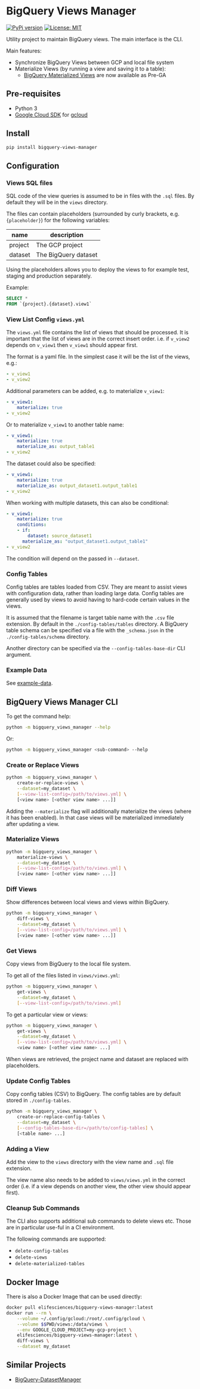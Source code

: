# BigQuery Views Manager

[![PyPi version](https://pypip.in/v/bigquery-views-manager/badge.png)](https://pypi.org/project/bigquery-views-manager/)
[![License: MIT](https://img.shields.io/badge/License-MIT-yellow.svg)](https://opensource.org/licenses/MIT)

Utility project to maintain BigQuery views. The main interface is the CLI.

Main features:

* Synchronize BigQuery Views between GCP and local file system
* Materialize Views (by running a view and saving it to a table):
  * [BigQuery Materialized Views](https://cloud.google.com/bigquery/docs/materialized-views-intro) are now available as Pre-GA

## Pre-requisites

* Python 3
* [Google Cloud SDK](https://cloud.google.com/sdk/docs/) for [gcloud](https://cloud.google.com/sdk/gcloud/)

## Install

```bash
pip install bigquery-views-manager
```

## Configuration

### Views SQL files

SQL code of the view queries is assumed to be in files with the `.sql` files. By default they will be in the `views` directory.

The files can contain placeholders (surrounded by curly brackets, e.g. `{placeholder}`) for the following variables:

| name | description |
| ---- | ----------- |
| project | The GCP project |
| dataset | The BigQuery dataset |

Using the placeholders allows you to deploy the views to for example test, staging and production separately.

Example:

```sql
SELECT *
FROM `{project}.{dataset}.view1`
```

### View List Config `views.yml`

The `views.yml` file contains the list of views that should be processed. It is important that the list of views are in the correct insert order. i.e. if `v_view2` depends on `v_view1` then `v_view1` should appear first.

The format is a yaml file. In the simplest case it will be the list of the views, e.g.:

```yaml
- v_view1
- v_view2
```

Additional parameters can be added, e.g. to materialize `v_view1`:

```yaml
- v_view1:
    materialize: true
- v_view2
```

Or to materialize `v_view1` to another table name:

```yaml
- v_view1:
    materialize: true
    materialize_as: output_table1
- v_view2
```

The dataset could also be specified:

```yaml
- v_view1:
    materialize: true
    materialize_as: output_dataset1.output_table1
- v_view2
```

When working with multiple datasets, this can also be conditional:

```yaml
- v_view1:
    materialize: true
    conditions:
    - if:
        dataset: source_dataset1
      materialize_as: "output_dataset1.output_table1"
- v_view2
```

The condition will depend on the passed in `--dataset`.

### Config Tables

Config tables are tables loaded from CSV. They are meant to assist views with configuration data, rather than loading large data. Config tables are generally used by views to avoid having to hard-code certain values in the views.

It is assumed that the filename is target table name with the `.csv` file extension. By default in the `./config-tables/tables` directory. A BigQuery table schema can be specified via a file with the `_schema.json` in the `./config-tables/schema` directory.

Another directory can be specified via the `--config-tables-base-dir` CLI argument.

### Example Data

See [example-data](https://github.com/elifesciences/bigquery-views-manager/tree/develop/example-data).

## BigQuery Views Manager CLI

To get the command help:

```bash
python -m bigquery_views_manager --help
```

Or:

```bash
python -m bigquery_views_manager <sub-command> --help
```

### Create or Replace Views

```bash
python -m bigquery_views_manager \
    create-or-replace-views \
    --dataset=my_dataset \
    [--view-list-config=/path/to/views.yml] \
    [<view name> [<other view name> ...]]
```

Adding the `--materialize` flag will additionally materialize the views (where it has been enabled). In that case views will be materialized immediately after updating a view.

### Materialize Views

```bash
python -m bigquery_views_manager \
    materialize-views \
    --dataset=my_dataset \
    [--view-list-config=/path/to/views.yml] \
    [<view name> [<other view name> ...]]
```

### Diff Views

Show differences between local views and views within BigQuery.

```bash
python -m bigquery_views_manager \
    diff-views \
    --dataset=my_dataset \
    [--view-list-config=/path/to/views.yml] \
    [<view name> [<other view name> ...]]
```

### Get Views

Copy views from BigQuery to the local file system.

To get all of the files listed in `views/views.yml`:

```bash
python -m bigquery_views_manager \
    get-views \
    --dataset=my_dataset \
    [--view-list-config=/path/to/views.yml]
```

To get a particular view or views:

```bash
python -m bigquery_views_manager \
    get-views \
    --dataset=my_dataset \
    [--view-list-config=/path/to/views.yml] \
    <view name> [<other view name> ...]
```

When views are retrieved, the project name and dataset are replaced with placeholders.

### Update Config Tables

Copy config tables (CSV) to BigQuery. The config tables are by default stored in `./config-tables`.

```bash
python -m bigquery_views_manager \
    create-or-replace-config-tables \
    --dataset=my_dataset \
    [--config-tables-base-dir=/path/to/config-tables] \
    [<table name> ...]
```

### Adding a View

Add the view to the `views` directory with the view name and `.sql` file extension.

The view name also needs to be added to `views/views.yml` in the correct order (i.e. if a view depends on another view, the other view should appear first).

### Cleanup Sub Commands

The CLI also supports additional sub commands to delete views etc. Those are in particular use-ful in a CI environment.

The following commands are supported:

* `delete-config-tables`
* `delete-views`
* `delete-materialized-tables`

## Docker Image

There is also a Docker Image that can be used directly:

```bash
docker pull elifesciences/bigquery-views-manager:latest
docker run --rm \
    --volume ~/.config/gcloud:/root/.config/gcloud \
    --volume $$PWD/views:/data/views \
    --env GOOGLE_CLOUD_PROJECT=my-gcp-project \
    elifesciences/bigquery-views-manager:latest \
    diff-views \
    --dataset my_dataset
```

## Similar Projects

* [BigQuery-DatasetManager](https://github.com/laughingman7743/BigQuery-DatasetManager)
